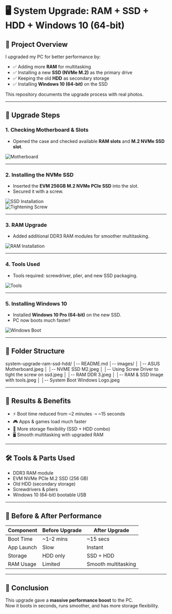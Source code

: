 # 🖥️ System Upgrade: RAM + SSD + HDD + Windows 10 (64-bit)

## 📌 Project Overview
I upgraded my PC for better performance by:
- ✅ Adding more **RAM** for multitasking
- ✅ Installing a new **SSD (NVMe M.2)** as the primary drive
- ✅ Keeping the old **HDD** as secondary storage
- ✅ Installing **Windows 10 (64-bit)** on the SSD

This repository documents the upgrade process with real photos.

---

## 🔧 Upgrade Steps

### 1. Checking Motherboard & Slots
- Opened the case and checked available **RAM slots** and **M.2 NVMe SSD slot**.  

![Motherboard](images/ASUS%20Motherboard.jpeg)

---

### 2. Installing the NVMe SSD
- Inserted the **EVM 256GB M.2 NVMe PCIe SSD** into the slot.  
- Secured it with a screw.  

![SSD Installation](images/NVME%20SSD%20M2.jpeg)  
![Tightening Screw](images/Using%20Screw%20Driver%20to%20tight%20the%20screw%20on%20ssd.jpeg)

---

### 3. RAM Upgrade
- Added additional DDR3 RAM modules for smoother multitasking.  

![RAM Installation](images/RAM%20DDR%203.jpeg)

---

### 4. Tools Used
- Tools required: screwdriver, plier, and new SSD packaging.  

![Tools](images/RAM%20&%20SSD%20Image%20with%20tools.jpeg)

---

### 5. Installing Windows 10
- Installed **Windows 10 Pro (64-bit)** on the new SSD.  
- PC now boots much faster!  

![Windows Boot](images/System%20Boot%20Windows%20Logo.jpeg)

---

## 📂 Folder Structure
system-upgrade-ram-ssd-hdd/
│-- README.md
│-- images/
│ │-- ASUS Motherboard.jpeg
│ │-- NVME SSD M2.jpeg
│ │-- Using Screw Driver to tight the screw on ssd.jpeg
│ │-- RAM DDR 3.jpeg
│ │-- RAM & SSD Image with tools.jpeg
│ │-- System Boot Windows Logo.jpeg

---

## 🚀 Results & Benefits
- ⚡ Boot time reduced from ~2 minutes ➝ ~15 seconds  
- 🎮 Apps & games load much faster  
- 📂 More storage flexibility (SSD + HDD combo)  
- 🖥️ Smooth multitasking with upgraded RAM  

---

## 🛠️ Tools & Parts Used
- DDR3 RAM module  
- EVM NVMe PCIe M.2 SSD (256 GB)  
- Old HDD (secondary storage)  
- Screwdrivers & pliers  
- Windows 10 (64-bit) bootable USB  

---

## 📸 Before & After Performance
| Component   | Before Upgrade | After Upgrade |
|-------------|----------------|---------------|
| Boot Time   | ~1–2 mins      | ~15 secs      |
| App Launch  | Slow           | Instant       |
| Storage     | HDD only       | SSD + HDD     |
| RAM Usage   | Limited        | Smooth multitasking |

---

## 🙌 Conclusion
This upgrade gave a **massive performance boost** to the PC.  
Now it boots in seconds, runs smoother, and has more storage flexibility.  
